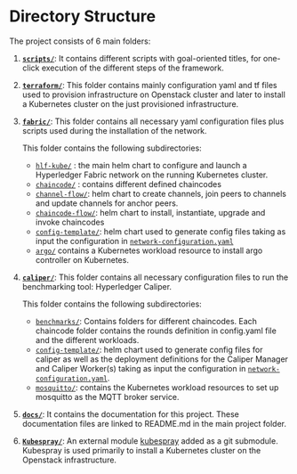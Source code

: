 # **Directory Structure**

The project consists of 6 main folders:

1.  **[`scripts/`](../scripts)**: It contains different scripts with goal-oriented titles, for one-click execution of the different steps of the framework.

2.  **[`terraform/`](../terraform)**: This folder contains mainly configuration yaml and tf files used to provision infrastructure on Openstack cluster and later to install a Kubernetes cluster on the just provisioned infrastructure.

3.  **[`fabric/`](../fabric)**: This folder contains all necessary yaml configuration files plus scripts used during the installation of the network.

    This folder contains the following subdirectories:

    - [`hlf-kube/`](../fabric/hlf-kube) : the main helm chart to configure and launch a Hyperledger Fabric network on the running Kubernetes cluster.
    - [`chaincode/`](../fabric/chaincode) : contains different defined chaincodes
    - [`channel-flow/`](../fabric/channel-flow): helm chart to create channels, join peers to channels and update channels for anchor peers.
    - [`chaincode-flow/`](../fabric/chaincode-flow): helm chart to install, instantiate, upgrade and invoke chaincodes
    - [`config-template/`](../fabric/config-template): helm chart used to generate config files taking as input the configuration in [`network-configuration.yaml`](../fabric/network-configuration.yaml)
    - [`argo/`](../fabric/argo) contains a Kubernetes workload resource to install argo controller on Kubernetes.

4.  **[`caliper/`](../caliper)**: This folder contains all necessary configuration files to run the benchmarking tool: Hyperledger Caliper.

    This folder contains the following subdirectories:

    - [`benchmarks/`](../caliper/benchmarks): Contains folders for different chaincodes. Each chaincode folder contains the rounds definition in config.yaml file and the different workloads.
    - [`config-template/`](../caliper/config-template): helm chart used to generate config files for caliper as well as the deployment definitions for the Caliper Manager and Caliper Worker(s) taking as input the configuration in [`network-configuration.yaml`](../fabric/network-configuration.yaml).
    - [`mosquitto/`](../caliper/mosquitto): contains the Kubernetes workload resources to set up mosquitto as the MQTT broker service.

5.  **[`docs/`](../docs)**: It contains the documentation for this project. These documentation files are linked to README.md in the main project folder.

6.  **[`Kubespray/`](../kubespray)**: An external module [kubespray](https://github.com/kubernetes-sigs/kubespray) added as a git submodule. Kubespray is used primarily to install a Kubernetes cluster on the Openstack infrastructure.
